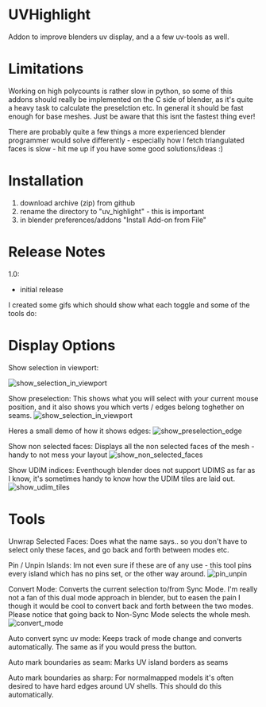 # UVHighlight
Addon to improve blenders uv display, and a a few uv-tools as well.

# Limitations
Working on high polycounts is rather slow in python, so some of this addons should really be implemented on the C side of blender, as it's quite a heavy task to calculate the preselction etc. In general it should be fast enough for base meshes. Just be aware that this isnt the fastest thing ever!

There are probably quite a few things a more experienced blender programmer would solve differently - especially how I fetch triangulated faces is slow - hit me up if you have some good solutions/ideas :) 

# Installation 
1. download archive (zip) from github
2. rename the directory to "uv_highlight" - this is important
3. in blender preferences/addons "Install Add-on from File"

# Release Notes

1.0:
- initial release



I created some gifs which should show what each toggle and some of the tools do:

# Display Options

Show selection in viewport:
 
![show_selection_in_viewport](https://github.com/BenjaminSauder/uv_highlight/blob/master/doc/show_selection_in_viewport.gif)

Show preselection:
This shows what you will select with your current mouse position, and it also shows you which verts / edges belong toghether on seams.
![show_selection_in_viewport](https://github.com/BenjaminSauder/uv_highlight/blob/master/doc/show_selection_in_viewport.gif)

Heres a small demo of how it shows edges:
![show_preselection_edge](https://github.com/BenjaminSauder/uv_highlight/blob/master/doc/show_preselection_edge.gif)

Show non selected faces:
Displays all the non selected faces of the mesh - handy to not mess your layout
![show_non_selected_faces](https://github.com/BenjaminSauder/uv_highlight/blob/master/doc/show_non_selected_faces.gif)

Show UDIM indices:
Eventhough blender does not support UDIMS as far as I know, it's sometimes handy to know how the UDIM tiles are laid out.
![show_udim_tiles](https://github.com/BenjaminSauder/uv_highlight/blob/master/doc/show_udim_tiles.gif)


# Tools 
Unwrap Selected Faces:
Does what the name says.. so you don't have to select only these faces, and go back and forth between modes etc.

Pin / Unpin Islands:
Im not even sure if these are of any use - this tool pins every island which has no pins set, or the other way around.
![pin_unpin](https://github.com/BenjaminSauder/uv_highlight/blob/master/doc/pin_unpin.gif)

Convert Mode:
Converts the current selection to/from Sync Mode. I'm really not a fan of this dual mode approach in blender, but to easen the pain I though it would be cool to convert back and forth between the two modes. Please notice that going back to Non-Sync Mode selects the whole mesh.
![convert_mode](https://github.com/BenjaminSauder/uv_highlight/blob/master/doc/convert_mode.gif)


Auto convert sync uv mode:
Keeps track of mode change and converts automatically. The same as if you would press the button.

Auto mark boundaries as seam:
Marks UV island borders as seams

Auto mark boundaries as sharp:
For normalmapped models it's often desired to have hard edges around UV shells. This should do this automatically.
